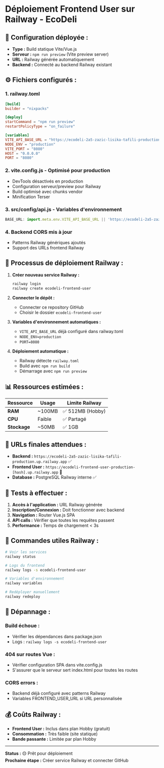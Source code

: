 # Déploiement Frontend User sur Railway - EcoDeli

## 🎯 **Configuration déployée :**

- **Type :** Build statique Vite/Vue.js
- **Serveur :** `npm run preview` (Vite preview server)
- **URL :** Railway générée automatiquement
- **Backend :** Connecté au backend Railway existant

## ⚙️ **Fichiers configurés :**

### 1. **railway.toml**
```toml
[build]
builder = "nixpacks"

[deploy]
startCommand = "npm run preview"
restartPolicyType = "on_failure"

[variables]
VITE_API_BASE_URL = "https://ecodeli-2a5-zazic-lisika-tafili-production.up.railway.app"
NODE_ENV = "production"
VITE_PORT = "8080"
HOST = "0.0.0.0"
PORT = "8080"
```

### 2. **vite.config.js - Optimisé pour production**
- DevTools désactivés en production
- Configuration serveur/preview pour Railway
- Build optimisé avec chunks vendor
- Minification Terser

### 3. **src/config/api.js - Variables d'environnement**
```javascript
BASE_URL: import.meta.env.VITE_API_BASE_URL || 'https://ecodeli-2a5-zazic-lisika-tafili-production.up.railway.app'
```

### 4. **Backend CORS mis à jour**
- Patterns Railway génériques ajoutés
- Support des URLs frontend Railway

## 🚀 **Processus de déploiement Railway :**

1. **Créer nouveau service Railway :**
   ```bash
   railway login
   railway create ecodeli-frontend-user
   ```

2. **Connecter le dépôt :**
   - Connecter ce repository GitHub
   - Choisir le dossier `ecodeli-frontend-user`

3. **Variables d'environnement automatiques :**
   - `VITE_API_BASE_URL` déjà configuré dans railway.toml
   - `NODE_ENV=production`
   - `PORT=8080`

4. **Déploiement automatique :**
   - Railway détecte `railway.toml`
   - Build avec `npm run build`
   - Démarrage avec `npm run preview`

## 📊 **Ressources estimées :**

| Ressource | Usage | Limite Railway |
|-----------|-------|----------------|
| **RAM** | ~100MB | ✅ 512MB (Hobby) |
| **CPU** | Faible | ✅ Partagé |
| **Stockage** | ~50MB | ✅ 1GB |

## 🔗 **URLs finales attendues :**

- **Backend :** `https://ecodeli-2a5-zazic-lisika-tafili-production.up.railway.app` ✅
- **Frontend User :** `https://ecodeli-frontend-user-production-[hash].up.railway.app` 🔄
- **Database :** PostgreSQL Railway interne ✅

## 🧪 **Tests à effectuer :**

1. **Accès à l'application :** URL Railway générée
2. **Inscription/Connexion :** Doit fonctionner avec backend
3. **Navigation :** Router Vue.js SPA
4. **API calls :** Vérifier que toutes les requêtes passent
5. **Performance :** Temps de chargement < 3s

## 📝 **Commandes utiles Railway :**

```bash
# Voir les services
railway status

# Logs du frontend
railway logs -s ecodeli-frontend-user

# Variables d'environnement
railway variables

# Redéployer manuellement
railway redeploy
```

## 🔧 **Dépannage :**

### **Build échoue :**
- Vérifier les dépendances dans package.json
- Logs : `railway logs -s ecodeli-frontend-user`

### **404 sur routes Vue :**
- Vérifier configuration SPA dans vite.config.js
- S'assurer que le serveur sert index.html pour toutes les routes

### **CORS errors :**
- Backend déjà configuré avec patterns Railway
- Variables FRONTEND_USER_URL si URL personnalisée

## 💰 **Coûts Railway :**

- **Frontend User :** Inclus dans plan Hobby (gratuit)
- **Consommation :** Très faible (site statique)
- **Bande passante :** Limitée par plan Hobby

---

**Status :** 🟡 Prêt pour déploiement  
**Prochaine étape :** Créer service Railway et connecter GitHub
